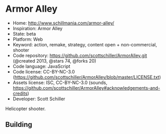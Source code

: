# Armor Alley

- Home: http://www.schillmania.com/armor-alley/
- Inspiration: Armor Alley
- State: beta
- Platform: Web
- Keyword: action, remake, strategy, content open + non-commercial, shooter
- Code repository: https://github.com/scottschiller/ArmorAlley.git (@created 2013, @stars 74, @forks 20)
- Code language: JavaScript
- Code license: CC-BY-NC-3.0 (https://github.com/scottschiller/ArmorAlley/blob/master/LICENSE.txt)
- Assets license: ISC, CC-BY-NC-3.0 (sounds, https://github.com/scottschiller/ArmorAlley#acknowledgements-and-credits)
- Developer: Scott Schiller

Helicopter shooter.

## Building

